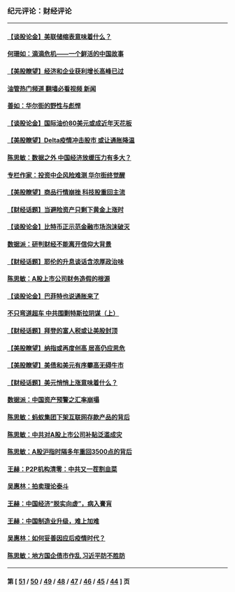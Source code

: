 ### 纪元评论：财经评论
---
#### [【谈股论金】美联储缩表意味着什么？](../../pages/nsc1026/n13174610.md?08290330) 
#### [何珊如：滴滴危机——一个鲜活的中国故事](../../pages/nsc1026/n13151962.md?08290330) 
#### [【美股瞭望】经济和企业获利增长高峰已过](../../pages/nsc1026/n13134466.md?08290330) 
#### [油管热门频道 翻墙必看视频 新闻](ok?08290330)
#### [善如：华尔街的野性与彪悍](../../pages/nsc1026/n13112664.md?08290330) 
#### [【谈股论金】国际油价80美元或成近年天花板](../../pages/nsc1026/n13108524.md?08290330) 
#### [【美股瞭望】Delta疫情冲击股市 或让通胀降温](../../pages/nsc1026/n13100297.md?08290330) 
#### [陈思敏：数据之外 中国经济放缓压力有多大？](../../pages/nsc1026/n13085576.md?08290330) 
#### [专栏作家：投资中企风险难测 华尔街终觉醒](../../pages/nsc1026/n13079366.md?08290330) 
#### [【美股瞭望】商品行情崩挫 科技股重回主流](../../pages/nsc1026/n13029798.md?08290330) 
#### [【财经话题】当避险资产只剩下黄金上涨时](../../pages/nsc1026/n12975626.md?08290330) 
#### [【谈股论金】比特币正示范金融市场泡沫破灭](../../pages/nsc1026/n12961769.md?08290330) 
#### [数据派：研判财经不能离开信仰大背景](../../pages/nsc1026/n12932684.md?08290330) 
#### [【财经话题】耶伦的升息谈话含浓厚政治味](../../pages/nsc1026/n12927299.md?08290330) 
#### [陈思敏：A股上市公司财务造假的根源](../../pages/nsc1026/n11229323.md?08290330) 
#### [【谈股论金】巴菲特也说通胀来了](../../pages/nsc1026/n12922463.md?08290330) 
#### [不只弯道超车 中共围剿特斯拉阴谋（上）](../../pages/nsc1026/n12919595.md?08290330) 
#### [【财经话题】拜登的富人税或让美股封顶](../../pages/nsc1026/n12899125.md?08290330) 
#### [【美股瞭望】纳指或再度创高 居高仍应思危](../../pages/nsc1026/n12878350.md?08290330) 
#### [【美股瞭望】美债和美元有序攀高无碍牛市](../../pages/nsc1026/n12844459.md?08290330) 
#### [【财经话题】美元悄悄上涨意味着什么？](../../pages/nsc1026/n12798222.md?08290330) 
#### [数据派：中国资产预警之汇率崩塌](../../pages/nsc1026/n12774242.md?08290330) 
#### [陈思敏：蚂蚁集团下架互联网存款产品的背后](../../pages/nsc1026/n12719862.md?08290330) 
#### [陈思敏：中共对A股上市公司补贴泛滥成灾](../../pages/nsc1026/n12713263.md?08290330) 
#### [陈思敏：A股沪指时隔多年重回3500点的背后](../../pages/nsc1026/n12675538.md?08290330) 
#### [王赫：P2P机构清零：中共又一茬割韭菜](../../pages/nsc1026/n12614544.md?08290330) 
#### [吴惠林：拍卖理论泰斗](../../pages/nsc1026/n12591360.md?08290330) 
#### [王赫：中国经济“脱实向虚”，病入膏肓](../../pages/nsc1026/n12564946.md?08290330) 
#### [王赫：中国制造业升级，难上加难](../../pages/nsc1026/n12559461.md?08290330) 
#### [吴惠林：如何妥善因应后疫情时代？](../../pages/nsc1026/n12553885.md?08290330) 
#### [陈思敏：地方国企债市作乱 习近平防不胜防](../../pages/nsc1026/n12553384.md?08290330) 

---
#### 第 [ [51](./51.md?08290330) / [50](./50.md?08290330) / [49](./49.md?08290330) / [48](./48.md?08290330) / [47](./47.md?08290330) / [46](./46.md?08290330) / [45](./45.md?08290330) / [44](./44.md?08290330) ] 页
